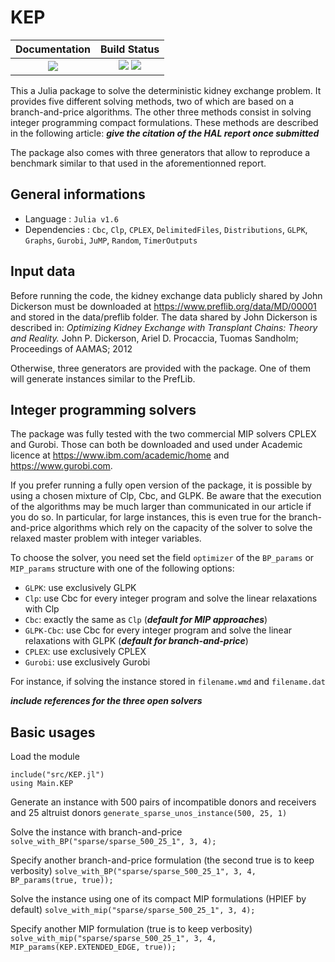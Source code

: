 # KEP


| **Documentation**                                                 | **Build Status**                                                                                |
|:-----------------------------------------------------------------:|:-----------------------------------------------------------------------------------------------:|
| [![][docs-dev-img]][docs-dev-url] | [![][ci-img]][ci-url] [![][codecov-img]][codecov-url] |


This a Julia package to solve the deterministic kidney exchange problem. It provides five different solving methods, two of which are based on a branch-and-price algorithms. The other three methods consist in solving integer programming compact formulations. These methods are described in the following article:
***give the citation of the HAL report once submitted***

The package also comes with three generators that allow to reproduce a benchmark similar to that used in the aforementionned report.  

## General informations

* Language : `Julia v1.6`
* Dependencies : `Cbc`, `Clp`, `CPLEX`, `DelimitedFiles`, `Distributions`, `GLPK`, `Graphs`, `Gurobi`, `JuMP`, `Random`, `TimerOutputs`

## Input data

Before running the code, the kidney exchange data publicly shared by John Dickerson must be downloaded at https://www.preflib.org/data/MD/00001 and stored in the data/preflib folder. The data shared by John Dickerson is described in:
*Optimizing Kidney Exchange with Transplant Chains: Theory and Reality.* John P. Dickerson, Ariel D. Procaccia, Tuomas Sandholm; Proceedings of AAMAS; 2012

Otherwise, three generators are provided with the package. One of them will generate instances similar to the PrefLib.

## Integer programming solvers

The package was fully tested with the two commercial MIP solvers CPLEX and Gurobi. Those can both be downloaded and used under Academic licence at https://www.ibm.com/academic/home and https://www.gurobi.com.

If you prefer running a fully open version of the package, it is possible by using a chosen mixture of Clp, Cbc, and GLPK. Be aware that the execution of the algorithms may be much larger than communicated in our article if you do so. In particular, for large instances, this is even true for the branch-and-price algorithms which rely on the capacity of the solver to solve the relaxed master problem with integer variables.  

To choose the solver, you need set the field `optimizer` of the `BP_params` or `MIP_params` structure with one of the following options:
- `GLPK`: use exclusively GLPK
- `Clp`: use Cbc for every integer program and solve the linear relaxations with Clp
- `Cbc`: exactly the same as `Clp` (***default for MIP approaches***)
- `GLPK-Cbc`: use Cbc for every integer program and solve the linear relaxations with GLPK (***default for branch-and-price***)
- `CPLEX`: use exclusively CPLEX
- `Gurobi`: use exclusively Gurobi

For instance, if solving the instance stored in `filename.wmd` and `filename.dat`


***include references for the three open solvers***  

## Basic usages

Load the module
```
include("src/KEP.jl")
using Main.KEP
```

Generate an instance with 500 pairs of incompatible donors and receivers and 25 altruist donors
`generate_sparse_unos_instance(500, 25, 1)`

Solve the instance with branch-and-price
`solve_with_BP("sparse/sparse_500_25_1", 3, 4);`

Specify another branch-and-price formulation (the second true is to keep verbosity)
`solve_with_BP("sparse/sparse_500_25_1", 3, 4, BP_params(true, true));`

Solve the instance using one of its compact MIP formulations (HPIEF by default)
`solve_with_mip("sparse/sparse_500_25_1", 3, 4);`

Specify another MIP formulation (true is to keep verbosity)
`solve_with_mip("sparse/sparse_500_25_1", 3, 4, MIP_params(KEP.EXTENDED_EDGE, true));`

[docs-dev-img]: https://img.shields.io/badge/docs-dev-blue.svg
[docs-dev-url]: https://jeremyomer.github.io/KidneyExchange.jl/dev/

[ci-img]: https://github.com/jeremyomer/KidneyExchange.jl/workflows/CI/badge.svg?branch=master
[ci-url]: https://github.com/jeremyomer/KidneyExchange.jl/actions?query=workflow%3A%22CI%22

[codecov-img]: https://codecov.io/gh/jeremyomer/KidneyExchange.jl/branch/master/graph/badge.svg
[codecov-url]: https://codecov.io/gh/jeremyomer/KidneyExchange.jl
